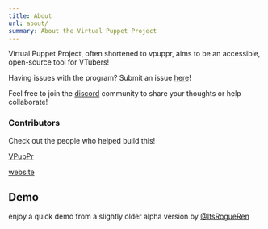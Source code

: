 ```yaml
---
title: About
url: about/
summary: About the Virtual Puppet Project
---
```


Virtual Puppet Project, often shortened to vpuppr, aims to be an accessible, open-source tool for VTubers!

Having issues with the program? Submit an issue [here](https://github.com/virtual-puppet-project/vpuppr/issues)!

Feel free to join the [discord](https://discord.gg/PeHR6Tjyvn) community to share your thoughts or help collaborate!

### Contributors

Check out the people who helped build this!

[VPupPr](https://github.com/virtual-puppet-project/vpuppr/graphs/contributors)

[website](https://github.com/virtual-puppet-project/virtual-puppet-project-website/graphs/contributors)

## Demo

enjoy a quick demo from a slightly older alpha version by [@ItsRogueRen](https://youtu.be/7K63acAQj7Q)